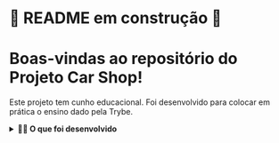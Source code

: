 # 🚧 README em construção 🚧

<!-- Olá, Tryber!

Esse é apenas um arquivo inicial para o README do seu projeto.

É essencial que você preencha esse documento por conta própria, ok?

Não deixe de usar nossas dicas de escrita de README de projetos, e deixe sua criatividade brilhar!

⚠️ IMPORTANTE: você precisa deixar nítido:
- quais arquivos/pastas foram desenvolvidos por você; 
- quais arquivos/pastas foram desenvolvidos por outra pessoa estudante;
- quais arquivos/pastas foram desenvolvidos pela Trybe.

-->

# Boas-vindas ao repositório do Projeto Car Shop! 

Este projeto tem cunho educacional. Foi desenvolvido para colocar em prática o ensino dado pela Trybe.

<details>
<summary><strong>👨‍💻 O que foi desenvolvido</strong></summary><br />

  Para este projeto, foi aplicado os princípios de Programação Orientada a Objetos (`POO`) e Princípios `S.O.L.I.D` para a construção de uma API com `CRUD` para gerenciar uma concessionária de veículos. Isso foi feito utilizando o banco de dados `MongoDB` e o ODM `Mongoose`.

  Para os testes foi utilizado o Mocha, Chai e Sinon.

  ---

</details>